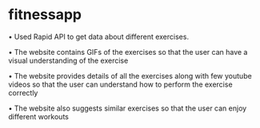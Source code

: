 # fitnessapp
• Used Rapid API to get data about different exercises.

• The website contains GIFs of the exercises so that the user can have a visual understanding of the exercise

• The website provides details of all the exercises along with few youtube videos so that the user can understand how to
perform the exercise correctly

• The website also suggests similar exercises so that the user can enjoy different workouts
